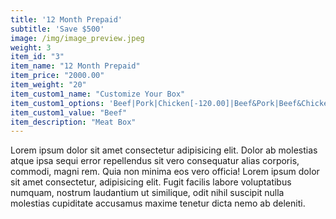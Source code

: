 ```yaml
---
title: '12 Month Prepaid'
subtitle: 'Save $500'
image: /img/image_preview.jpeg
weight: 3
item_id: "3"
item_name: "12 Month Prepaid"
item_price: "2000.00"
item_weight: "20"
item_custom1_name: "Customize Your Box"
item_custom1_options: 'Beef|Pork|Chicken[-120.00]|Beef&Pork|Beef&Chicken|Chicken'
item_custom1_value: "Beef"
item_description: "Meat Box"
---
```

Lorem ipsum dolor sit amet consectetur adipisicing elit. Dolor ab molestias atque ipsa sequi error repellendus sit vero consequatur alias corporis, commodi, magni rem. Quia non minima eos vero officia! Lorem ipsum dolor sit amet consectetur, adipisicing elit. Fugit facilis labore voluptatibus numquam, nostrum laudantium ut similique, odit nihil suscipit nulla molestias cupiditate accusamus maxime tenetur dicta nemo ab deleniti.

